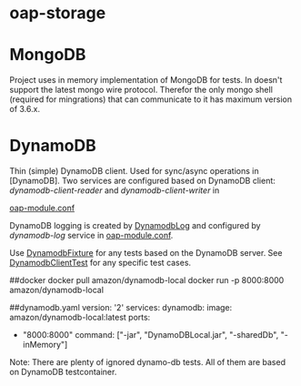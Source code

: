 # oap-storage

# MongoDB

Project uses in memory implementation of MongoDB for tests. 
In doesn't support the latest mongo wire protocol. Therefor the only mongo shell 
(required for mingrations) that can communicate to it has maximum version of 3.6.x.

# DynamoDB

Thin (simple) DynamoDB client. Used for sync/async operations in [DynamoDB].
Two services are configured based on DynamoDB client: _dynamodb-client-reader_ and _dynamodb-client-writer_ in

[oap-module.conf](oap-dynamo-db/oap-dynamodb/src/main/resources/META-INF/oap-module.conf)

DynamoDB logging is created by [DynamodbLog](oap-dynamo-db/oap-dynamodb/src/main/java/oap/dynamodb/DynamodbLog.java)
and configured by _dynamodb-log_ service in [oap-module.conf](oap-dynamo-db/oap-dynamodb/src/main/resources/META-INF/oap-module.conf).

Use [DynamodbFixture](oap-dynamo-db/oap-dynamodb/src/main/java/oap/dynamodb/DynamodbFixture.java) for any tests based on the DynamoDB
server. See [DynamodbClientTest](oap-dynamo-db/oap-dynamodb/src/test/java/oap/dynamodb/DynamodbClientTest.java) for any specific test cases.

##docker
docker pull amazon/dynamodb-local
docker run -p 8000:8000 amazon/dynamodb-local

##dynamodb.yaml
version: '2'
services:
dynamodb:
image: amazon/dynamodb-local:latest
ports:
- "8000:8000"
  command: ["-jar", "DynamoDBLocal.jar", "-sharedDb", "-inMemory"]

Note: There are plenty of ignored dynamo-db tests. All of them are based on DynamoDB testcontainer.